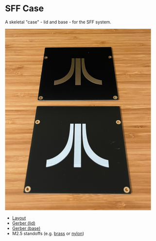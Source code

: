 # SFF Case

A skeletal "case" - lid and base - for the SFF system.

<img src="/jpeg/sbc-case/lid-and-base.jpeg" width="480">

- [Layout](/pdf/sbc-case-layout.pdf)
- [Gerber (lid)](https://github.com/dpicken/atari-hw/raw/main/gerber/sbc-case-cu.zip)
- [Gerber (base)](https://github.com/dpicken/atari-hw/raw/main/gerber/sbc-case-silk.zip)
- M2.5 standoffs (e.g. [brass](https://www.amazon.com/dp/B075K3QBMX?_encoding=UTF8&psc=1&ref_=cm_sw_r_cp_ud_dp_07SERFYACEF07RKSJ5DF) or [nylon](https://www.amazon.com/dp/B07DCM1LGF?_encoding=UTF8&psc=1&ref_=cm_sw_r_cp_ud_dp_D1Y9YNHXQJMQRCN7T3VB))
